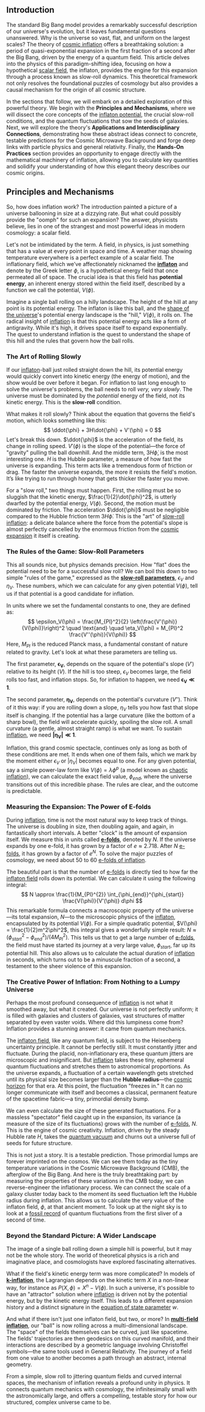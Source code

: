 ## Introduction
The standard Big Bang model provides a remarkably successful description of our universe's evolution, but it leaves fundamental questions unanswered. Why is the universe so vast, flat, and uniform on the largest scales? The theory of [cosmic inflation](@article_id:156104) offers a breathtaking solution: a period of quasi-exponential expansion in the first fraction of a second after the Big Bang, driven by the energy of a quantum field. This article delves into the physics of this paradigm-shifting idea, focusing on how a hypothetical [scalar field](@article_id:153816), the inflaton, provides the engine for this expansion through a process known as slow-roll dynamics. This theoretical framework not only resolves the foundational puzzles of cosmology but also provides a causal mechanism for the origin of all cosmic structure.

In the sections that follow, we will embark on a detailed exploration of this powerful theory. We begin with the **Principles and Mechanisms**, where we will dissect the core concepts of the [inflaton potential](@article_id:158901), the crucial slow-roll conditions, and the quantum fluctuations that sow the seeds of galaxies. Next, we will explore the theory's **Applications and Interdisciplinary Connections**, demonstrating how these abstract ideas connect to concrete, testable predictions for the Cosmic Microwave Background and forge deep links with particle physics and general relativity. Finally, the **Hands-On Practices** section provides an opportunity to engage directly with the mathematical machinery of inflation, allowing you to calculate key quantities and solidify your understanding of how this elegant theory describes our cosmic origins.

## Principles and Mechanisms

So, how does inflation work? The introduction painted a picture of a universe ballooning in size at a dizzying rate. But what could possibly provide the "oomph" for such an expansion? The answer, physicists believe, lies in one of the strangest and most powerful ideas in modern cosmology: a scalar field.

Let's not be intimidated by the term. A field, in physics, is just something that has a value at every point in space and time. A weather map showing temperature everywhere is a perfect example of a scalar field. The inflationary field, which we’ve affectionately nicknamed the **[inflaton](@article_id:161669)** and denote by the Greek letter $\phi$, is a hypothetical energy field that once permeated all of space. The crucial idea is that this field has **potential energy**, an inherent energy stored within the field itself, described by a function we call the potential, $V(\phi)$.

Imagine a single ball rolling on a hilly landscape. The height of the hill at any point is its potential energy. The inflaton is like this ball, and the [shape of the universe](@article_id:268575)'s potential energy landscape is the "hill," $V(\phi)$, it rolls on. The radical insight of [inflation](@article_id:160710) is that this potential energy acts like a form of antigravity. While it's high, it drives space itself to expand exponentially. The quest to understand inflation is the quest to understand the shape of this hill and the rules that govern how the ball rolls.

### The Art of Rolling Slowly

If our [inflaton](@article_id:161669)-ball just rolled straight down the hill, its potential energy would quickly convert into kinetic energy (the energy of motion), and the show would be over before it began. For inflation to last long enough to solve the universe's problems, the ball needs to roll *very, very slowly*. The universe must be dominated by the *potential* energy of the field, not its kinetic energy. This is the **slow-roll** condition.

What makes it roll slowly? Think about the equation that governs the field's motion, which looks something like this:
$$
\ddot{\phi} + 3H\dot{\phi} + V'(\phi) = 0
$$
Let's break this down. $\ddot{\phi}$ is the acceleration of the field, its change in rolling speed. $V'(\phi)$ is the slope of the potential—the force of "gravity" pulling the ball downhill. And the middle term, $3H\dot{\phi}$, is the most interesting one. $H$ is the Hubble parameter, a measure of how fast the universe is expanding. This term acts like a tremendous form of friction or drag. The faster the universe expands, the more it resists the field's motion. It’s like trying to run through honey that gets thicker the faster you move.

For a "slow roll," two things must happen. First, the rolling must be so sluggish that the kinetic energy, $\frac{1}{2}\dot{\phi}^2$, is utterly dwarfed by the potential energy, $V(\phi)$. Second, the motion must be dominated by friction. The acceleration $\ddot{\phi}$ must be negligible compared to the Hubble friction term $3H\dot{\phi}$. This is the "art" of [slow-roll inflation](@article_id:160514): a delicate balance where the force from the potential's slope is almost perfectly cancelled by the enormous friction from the [cosmic expansion](@article_id:160508) it itself is creating.

### The Rules of the Game: Slow-Roll Parameters

This all sounds nice, but physics demands precision. How "flat" does the potential need to be for a successful slow roll? We can boil this down to two simple "rules of the game," expressed as the **[slow-roll parameters](@article_id:160299)**, $\epsilon_V$ and $\eta_V$. These numbers, which we can calculate for any given potential $V(\phi)$, tell us if that potential is a good candidate for inflation.

In units where we set the fundamental constants to one, they are defined as:
$$
\epsilon_V(\phi) = \frac{M_{Pl}^2}{2} \left(\frac{V'(\phi)}{V(\phi)}\right)^2 \quad \text{and} \quad \eta_V(\phi) = M_{Pl}^2 \frac{V''(\phi)}{V(\phi)}
$$
Here, $M_{Pl}$ is the reduced Planck mass, a fundamental constant of nature related to gravity. Let's look at what these parameters are telling us.

The first parameter, $\boldsymbol{\epsilon_V}$, depends on the square of the potential's slope ($V'$) relative to its height ($V$). If the hill is too steep, $\epsilon_V$ becomes large, the field rolls too fast, and inflation stops. So, for inflation to happen, we need $\boldsymbol{\epsilon_V \ll 1}$.

The second parameter, $\boldsymbol{\eta_V}$, depends on the potential's curvature ($V''$). Think of it this way: if you are rolling down a slope, $\eta_V$ tells you how fast that slope itself is changing. If the potential has a large curvature (like the bottom of a sharp bowl), the field will accelerate quickly, spoiling the slow roll. A small curvature (a gentle, almost straight ramp) is what we want. To sustain [inflation](@article_id:160710), we need $\boldsymbol{|\eta_V| \ll 1}$.

Inflation, this grand cosmic spectacle, continues only as long as both of these conditions are met. It ends when one of them fails, which we mark by the moment either $\epsilon_V$ or $|\eta_V|$ becomes equal to one. For any given potential, say a simple power-law form like $V(\phi) = \lambda\phi^p$ (a model known as [chaotic inflation](@article_id:159871)), we can calculate the exact field value, $\phi_{end}$, where the universe transitions out of this incredible phase. The rules are clear, and the outcome is predictable.

### Measuring the Expansion: The Power of E-folds

During [inflation](@article_id:160710), time is not the most natural way to keep track of things. The universe is doubling in size, then doubling again, and again, in fantastically short intervals. A better "clock" is the amount of expansion itself. We measure this in units called **[e-folds](@article_id:157982)**, denoted by $N$. If the universe expands by one e-fold, it has grown by a factor of $e \approx 2.718$. After $N$ [e-folds](@article_id:157982), it has grown by a factor of $e^N$. To solve the major puzzles of cosmology, we need about 50 to 60 [e-folds of inflation](@article_id:161468).

The beautiful part is that the number of [e-folds](@article_id:157982) is directly tied to how far the [inflaton field](@article_id:157026) rolls down its potential. We can calculate it using the following integral:
$$
N \approx \frac{1}{M_{Pl}^{2}} \int_{\phi_{end}}^{\phi_{start}} \frac{V(\phi)}{V'(\phi)} d\phi
$$
This remarkable formula connects a macroscopic property of the universe—its total expansion, $N$—to the microscopic physics of the [inflaton](@article_id:161669), encapsulated by its potential $V(\phi)$. For a simple quadratic potential, $V(\phi) = \frac{1}{2}m^2\phi^2$, this integral gives a wonderfully simple result: $N \approx (\phi_{start}^2 - \phi_{end}^2) / (4M_{Pl}^2)$. This tells us that to get a large number of [e-folds](@article_id:157982), the field must have started its journey at a very large value, $\phi_{start}$, far up its potential hill. This also allows us to calculate the actual duration of [inflation](@article_id:160710) in seconds, which turns out to be a minuscule fraction of a second, a testament to the sheer violence of this expansion.

### The Creative Power of Inflation: From Nothing to a Lumpy Universe

Perhaps the most profound consequence of [inflation](@article_id:160710) is not what it smoothed away, but what it created. Our universe is not perfectly uniform; it is filled with galaxies and clusters of galaxies, vast structures of matter separated by even vaster voids. Where did this lumpiness come from? Inflation provides a stunning answer: it came from quantum mechanics.

The [inflaton field](@article_id:157026), like any quantum field, is subject to the Heisenberg uncertainty principle. It cannot be perfectly still. It must constantly jitter and fluctuate. During the placid, non-inflationary era, these quantum jitters are microscopic and insignificant. But [inflation](@article_id:160710) takes these tiny, ephemeral quantum fluctuations and stretches them to astronomical proportions. As the universe expands, a fluctuation of a certain wavelength gets stretched until its physical size becomes larger than the **Hubble radius**—the [cosmic horizon](@article_id:157215) for that era. At this point, the fluctuation "freezes in." It can no longer communicate with itself and becomes a classical, permanent feature of the spacetime fabric—a tiny, primordial density bump.

We can even calculate the size of these generated fluctuations. For a massless "spectator" field caught up in the expansion, its variance (a measure of the size of its fluctuations) grows with the number of [e-folds](@article_id:157982), $N$. This is the engine of cosmic creativity. Inflation, driven by the steady Hubble rate $H$, takes the [quantum vacuum](@article_id:155087) and churns out a universe full of seeds for future structure.

This is not just a story. It is a testable prediction. Those primordial lumps are forever imprinted on the cosmos. We can see them today as the tiny temperature variations in the Cosmic Microwave Background (CMB), the afterglow of the Big Bang. And here is the truly breathtaking part: by measuring the properties of these variations in the CMB today, we can reverse-engineer the inflationary process. We can connect the scale of a galaxy cluster today back to the moment its seed fluctuation left the Hubble radius during inflation. This allows us to calculate the very value of the inflaton field, $\phi$, at that ancient moment. To look up at the night sky is to look at a [fossil record](@article_id:136199) of quantum fluctuations from the first sliver of a second of time.

### Beyond the Standard Picture: A Wider Landscape

The image of a single ball rolling down a simple hill is powerful, but it may not be the whole story. The world of theoretical physics is a rich and imaginative place, and cosmologists have explored fascinating alternatives.

What if the field's kinetic energy term was more complicated? In models of **[k-inflation](@article_id:159752)**, the Lagrangian depends on the kinetic term $X$ in a non-linear way, for instance as $P(X, \phi) = X^n - V(\phi)$. In such a universe, it's possible to have an "attractor" solution where [inflation](@article_id:160710) is driven not by the potential energy, but by the kinetic energy itself. This leads to a different expansion history and a distinct signature in the [equation of state parameter](@article_id:158639) $w$.

And what if there isn't just one inflaton field, but two, or more? In **[multi-field inflation](@article_id:160230)**, our "ball" is now rolling across a multi-dimensional landscape. The "space" of the fields themselves can be curved, just like spacetime. The fields' trajectories are then geodesics on this curved manifold, and their interactions are described by a geometric language involving Christoffel symbols—the same tools used in General Relativity. The journey of a field from one value to another becomes a path through an abstract, internal geometry.

From a simple, slow roll to jittering quantum fields and curved internal spaces, the mechanism of inflation reveals a profound unity in physics. It connects quantum mechanics with cosmology, the infinitesimally small with the astronomically large, and offers a compelling, testable story for how our structured, complex universe came to be.